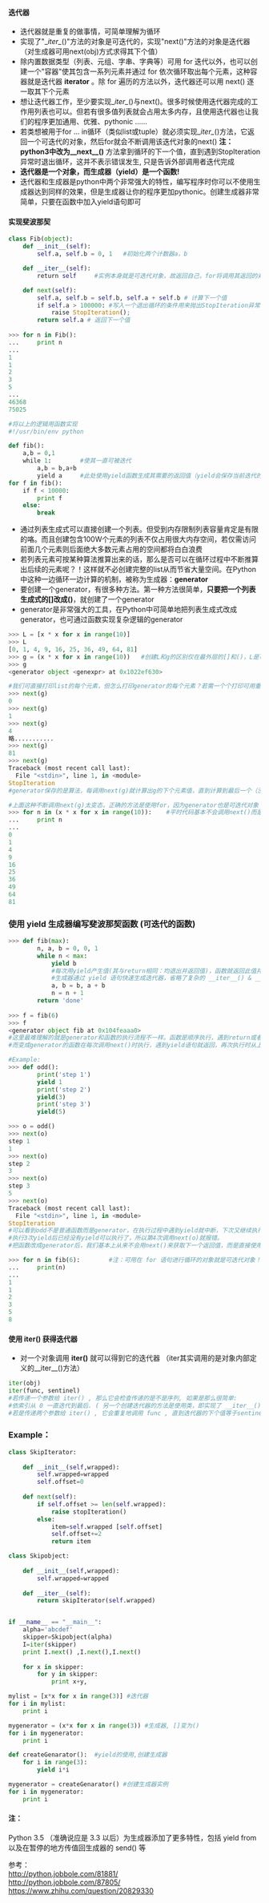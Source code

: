 #### 迭代器
* 迭代器就是重复的做事情，可简单理解为循环
* 实现了"\__iter\__()"方法的对象是可迭代的，实现"next()"方法的对象是迭代器（对生成器可用next(obj)方式求得其下个值）
* 除内置数据类型（列表、元组、字串、字典等）可用 for 迭代以外，也可以创建一个"容器"使其包含一系列元素并通过 for 依次循环取出每个元素，这种容器就是迭代器 **iterator** 。除 for 遍历的方法以外，迭代器还可以用 next() 逐一取其下个元素
* 想让迭代器工作，至少要实现\__iter\__()与next()。很多时候使用迭代器完成的工作用列表也可以。但若有很多值列表就会占用太多内存，且使用迭代器也让我们的程序更加通用、优雅、pythonic ......
* 若类想被用于for ... in循环（类似list或tuple）就必须实现\__iter\__()方法，它返回一个可迭代的对象，然后for就会不断调用该迭代对象的next()  **注：python3中改为\_\_next\_\_()**  方法拿到循环的下一个值，直到遇到StopIteration异常时退出循环，这并不表示错误发生, 只是告诉外部调用者迭代完成
* **迭代器是一个对象，而生成器（yield）是一个函数!**
* 迭代器和生成器是python中两个非常强大的特性，编写程序时你可以不使用生成器达到同样的效果，但是生成器让你的程序更加pythonic。创建生成器非常简单，只要在函数中加入yield语句即可
#### 实现斐波那契
```python
class Fib(object):
    def __init__(self):
        self.a, self.b = 0, 1 	#初始化两个计数器a，b

    def __iter__(self):
        return self 	#实例本身就是可迭代对象，故返回自己，for将调用其返回的对象的__next__(self)方法......

    def next(self):
        self.a, self.b = self.b, self.a + self.b # 计算下一个值
        if self.a > 100000: #写入一个退出循环的条件用来抛出StopIteration异常以终止for迭代
            raise StopIteration();
        return self.a # 返回下一个值
        
>>> for n in Fib():
...     print n
...
1
1
2
3
5
...
46368
75025

#将以上的逻辑用函数实现
#!/usr/bin/env python  

def fib():  
    a,b = 0,1  
    while 1:  		#使其一直可被迭代
        a,b = b,a+b
        yield a  	#此处使用yield函数生成其需要的返回值（yield会保存当前迭代的进度或'状态'...）
for f in fib():
    if f < 10000:
        print f  
    else:  
        break  
```
* 通过列表生成式可以直接创建一个列表。但受到内存限制列表容量肯定是有限的咯。而且创建包含100W个元素的列表不仅占用很大内存空间，若仅需访问前面几个元素则后面绝大多数元素占用的空间都将白白浪费
* 若列表元素可按某种算法推算出来的话，那么是否可以在循环过程中不断推算出后续的元素呢？！这样就不必创建完整的list从而节省大量空间。在Python中这种一边循环一边计算的机制，被称为生成器：**generator**
* 要创建一个generator，有很多种方法。第一种方法很简单，**只要把一个列表生成式的[]改成()**，就创建了一个generator
* generator是非常强大的工具，在Python中可简单地把列表生成式改成generator，也可通过函数实现复杂逻辑的generator
```python
>>> L = [x * x for x in range(10)]
>>> L
[0, 1, 4, 9, 16, 25, 36, 49, 64, 81]
>>> g = (x * x for x in range(10))   #创建L和g的区别仅在最外层的[]和()，L是list 而g是generator (其内部含推算逻辑)
>>> g
<generator object <genexpr> at 0x1022ef630> 

#我们可直接打印list的每个元素，但怎么打印generator的每个元素？若需一个个打印可用重复调用next()获得generator的下个返回值：
>>> next(g)
0
>>> next(g)
1
>>> next(g)
4
略...........
>>> next(g)
81
>>> next(g)
Traceback (most recent call last):
  File "<stdin>", line 1, in <module>
StopIteration
#generator保存的是算法，每调用next(g)就计算出g的下个元素值，直到计算到最后一个（没有更多元素时抛出StopIteration异常）

#上面这种不断调用next(g)太变态，正确的方法是使用for，因为generator也是可迭代对象！(提示：xrange())
>>> for n in (x * x for x in range(10)):    #平时代码基本不会调用next()而是通过for迭代且不需关心“StopIteration”
...     print n
...
0
1
4
9
16
25
36
49
64
81
```

### 使用 **yield** 生成器编写斐波那契函数 (可迭代的函数)
```python
>>> def fib(max):
        n, a, b = 0, 0, 1
        while n < max:
            yield b 
            #每次用yield产生值(其与return相同：均退出并返回值)，函数就返回此值并暂停以等待激活，激活后继续在原来位置执行
            #生成器通过 yield 语句快速生成迭代器，省略了复杂的 __iter__() & __next__()
            a, b = b, a + b
            n = n + 1
        return 'done'
    
>>> f = fib(6)
>>> f
<generator object fib at 0x104feaaa0>
#这里最难理解的就是generator和函数的执行流程不一样。函数是顺序执行，遇到return或者最后一行语句就返回
#而变成generator的函数在每次调用next()时执行，遇到yield语句就返回，再次执行时从上次返回的yield处继续执行

#Example:
>>> def odd():
        print('step 1')
        yield 1
        print('step 2')
        yield(3)
        print('step 3')
        yield(5)

>>> o = odd()
>>> next(o)
step 1
1
>>> next(o)
step 2
3
>>> next(o)
step 3
5
>>> next(o)
Traceback (most recent call last):
  File "<stdin>", line 1, in <module>
StopIteration
#可以看到odd不是普通函数而是generator，在执行过程中遇到yield就中断，下次又继续执行。
#执行3次yield后已经没有yield可以执行了，所以第4次调用next(o)就报错。
#把函数改成generator后，我们基本上从来不会用next()来获取下一个返回值，而是直接使用for

>>> for n in fib(6):        #注：可用在 for 语句进行循环的对象就是可迭代对象！
...     print(n)
...
1
1
2
3
5
8
```

#### 使用 iter() 获得迭代器
* 对一个对象调用 **iter()** 就可以得到它的迭代器 （iter其实调用的是对象内部定义的__iter__()方法）
```python
iter(obj)  
iter(func, sentinel)  
#若传递一个参数给 iter() , 那么它会检查传递的是不是序列, 如果是那么很简单:
#依索引从 0 一直迭代到最后. ( 另一个创建迭代器的方法是使用类，即实现了 __iter__() 和 next() 的类可以作为迭代器使用）
#若是传递两个参数给 iter() , 它会重复地调用 func , 直到迭代器的下个值等于sentinel .
```
### Example：
```python
class SkipIterator:
	
	def __init__(self,wrapped):
		self.wrapped=wrapped
		self.offset=0
		
	def next(self):
		if self.offset >= len(self.wrapped):
			raise stopIteration()
		else:
			item=self.wrapped [self.offset]
			self.offset+=2
			return item

class Skipobject:
	
	def __init__(self,wrapped):
		self.wrapped=wrapped
	
	def __iter__(self):
		return skipIterator(self.wrapped)


if __name__ == "__main__":
	alpha='abcdef'
	skipper=Skipobject(alpha)
	I=iter(skipper)
	print I.next() ,I.next(),I.next()
	
	for x in skipper:
		for y in skipper:
			print x+y,
```
```python
mylist = [x*x for x in range(3)] #迭代器
for i in mylist:
    print i

mygenerator = (x*x for x in range(3)) #生成器, []变为()
for i in mygenerator:
    print i

def createGenarator():  #yield的使用,创建生成器
    for i in range(3):
        yield i*i

mygenerator = createGenarator() #创建生成器实例
for i in mygenerator:
    print i
```

#### 注：  
Python 3.5 （准确说应是 3.3 以后）为生成器添加了更多特性，包括 yield from 以及在暂停的地方传值回生成器的 send() 等

参考：   
http://python.jobbole.com/81881/  
http://python.jobbole.com/87805/  
https://www.zhihu.com/question/20829330  
